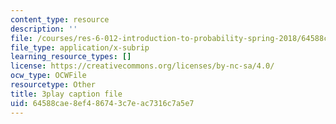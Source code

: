 ```yaml
---
content_type: resource
description: ''
file: /courses/res-6-012-introduction-to-probability-spring-2018/64588cae8ef486743c7eac7316c7a5e7_Cw2Lz5I3wk0.srt
file_type: application/x-subrip
learning_resource_types: []
license: https://creativecommons.org/licenses/by-nc-sa/4.0/
ocw_type: OCWFile
resourcetype: Other
title: 3play caption file
uid: 64588cae-8ef4-8674-3c7e-ac7316c7a5e7
---
```

